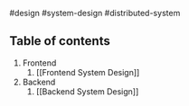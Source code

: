 #design #system-design #distributed-system

## Table of contents

1. Frontend
	1. [[Frontend System Design]]
2. Backend
	1. [[Backend System Design]]
